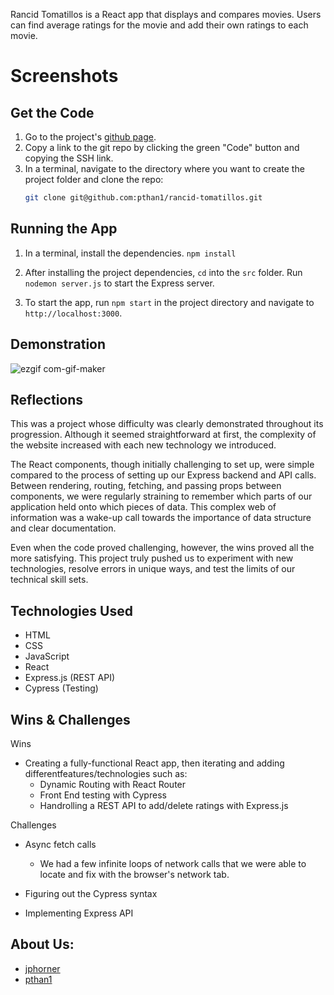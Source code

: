 Rancid Tomatillos is a React app that displays and compares movies.  Users can find average ratings for the movie and add their own ratings to each movie.

# Screenshots

## Get the Code
1. Go to the project's [github page](https://github.com/codefordenver/rancid-tomatillos).
1. Copy a link to the git repo by clicking the green "Code" button and copying the SSH link.
1. In a terminal, navigate to the directory where you want to create the project folder and clone the repo:
    ```bash
    git clone git@github.com:pthan1/rancid-tomatillos.git
    ```
    
## Running the App
1. In a terminal, install the dependencies.
```npm install```

2. After installing the project dependencies, ```cd``` into the ```src``` folder.  Run ```nodemon server.js``` to start the Express server.
3. To start the app, run ```npm start``` in the project directory and navigate to ```http://localhost:3000```.

## Demonstration

![ezgif com-gif-maker](https://user-images.githubusercontent.com/82003147/138905413-e0f1cb46-1a96-447d-84f6-0e169963ecee.gif)

## Reflections

This was a project whose difficulty was clearly demonstrated throughout its progression. Although it seemed straightforward at first, the complexity of the website increased with each new technology we introduced.

The React components, though initially challenging to set up, were simple compared to the process of setting up our Express backend and API calls. Between rendering, routing, fetching, and passing props between components, we were regularly straining to remember which parts of our application held onto which pieces of data. This complex web of information was a wake-up call towards the importance of data structure and clear documentation.

Even when the code proved challenging, however, the wins proved all the more satisfying. This project truly pushed us to experiment with new technologies, resolve errors in unique ways, and test the limits of our technical skill sets.

## Technologies Used
- HTML
- CSS
- JavaScript
- React
- Express.js (REST API)
- Cypress (Testing)

## Wins & Challenges
Wins
- Creating a fully-functional React app, then iterating and adding differentfeatures/technologies such as:
    -   Dynamic Routing with React Router
    -   Front End testing with Cypress
    -   Handrolling a REST API to add/delete ratings with Express.js

Challenges
- Async fetch calls
    - We had a few infinite loops of network calls that we were able to locate and fix with the browser's network tab.
- Figuring out the Cypress syntax

- Implementing Express API
## About Us:
- [jphorner](https://github.com/jphorner)
- [pthan1](https://github.com/pthan1)
